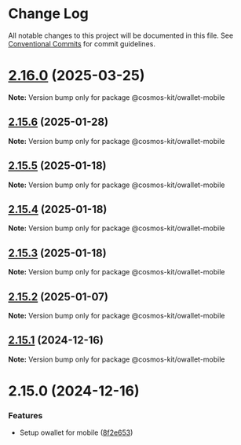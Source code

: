 # Change Log

All notable changes to this project will be documented in this file.
See [Conventional Commits](https://conventionalcommits.org) for commit guidelines.

# [2.16.0](https://github.com/hyperweb-io/cosmos-kit/compare/@cosmos-kit/owallet-mobile@2.15.6...@cosmos-kit/owallet-mobile@2.16.0) (2025-03-25)

**Note:** Version bump only for package @cosmos-kit/owallet-mobile

## [2.15.6](https://github.com/hyperweb-io/cosmos-kit/compare/@cosmos-kit/owallet-mobile@2.15.5...@cosmos-kit/owallet-mobile@2.15.6) (2025-01-28)

**Note:** Version bump only for package @cosmos-kit/owallet-mobile

## [2.15.5](https://github.com/hyperweb-io/cosmos-kit/compare/@cosmos-kit/owallet-mobile@2.15.4...@cosmos-kit/owallet-mobile@2.15.5) (2025-01-18)

**Note:** Version bump only for package @cosmos-kit/owallet-mobile

## [2.15.4](https://github.com/hyperweb-io/cosmos-kit/compare/@cosmos-kit/owallet-mobile@2.15.3...@cosmos-kit/owallet-mobile@2.15.4) (2025-01-18)

**Note:** Version bump only for package @cosmos-kit/owallet-mobile

## [2.15.3](https://github.com/hyperweb-io/cosmos-kit/compare/@cosmos-kit/owallet-mobile@2.15.2...@cosmos-kit/owallet-mobile@2.15.3) (2025-01-18)

**Note:** Version bump only for package @cosmos-kit/owallet-mobile

## [2.15.2](https://github.com/hyperweb-io/cosmos-kit/compare/@cosmos-kit/owallet-mobile@2.15.1...@cosmos-kit/owallet-mobile@2.15.2) (2025-01-07)

**Note:** Version bump only for package @cosmos-kit/owallet-mobile

## [2.15.1](https://github.com/hyperweb-io/cosmos-kit/compare/@cosmos-kit/owallet-mobile@2.15.0...@cosmos-kit/owallet-mobile@2.15.1) (2024-12-16)

**Note:** Version bump only for package @cosmos-kit/owallet-mobile

# 2.15.0 (2024-12-16)

### Features

- Setup owallet for mobile ([8f2e653](https://github.com/hyperweb-io/cosmos-kit/commit/8f2e6533370fa5195d3d5e3d646a4acc0f68b108))
